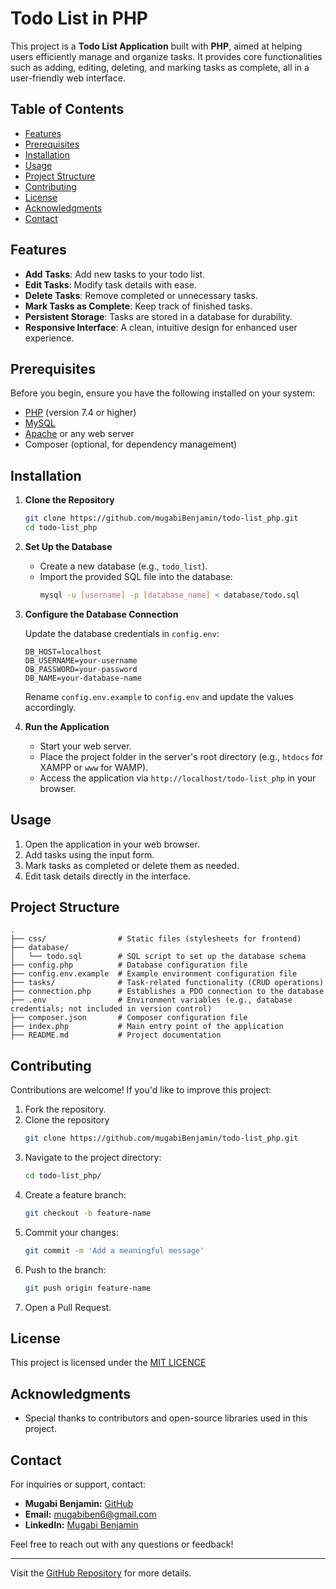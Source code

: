 # Todo List in PHP

This project is a **Todo List Application** built with **PHP**, aimed at helping users efficiently manage and organize tasks. It provides core functionalities such as adding, editing, deleting, and marking tasks as complete, all in a user-friendly web interface.

## Table of Contents
- [Features](#features)
- [Prerequisites](#prerequisites)
- [Installation](#installation)
- [Usage](#usage)
- [Project Structure](#project-structure)
- [Contributing](#contributing)
- [License](#license)
- [Acknowledgments](#acknowledgments)
- [Contact](#contact)

## Features

- **Add Tasks**: Add new tasks to your todo list.
- **Edit Tasks**: Modify task details with ease.
- **Delete Tasks**: Remove completed or unnecessary tasks.
- **Mark Tasks as Complete**: Keep track of finished tasks.
- **Persistent Storage**: Tasks are stored in a database for durability.
- **Responsive Interface**: A clean, intuitive design for enhanced user experience.

## Prerequisites

Before you begin, ensure you have the following installed on your system:

- [PHP](https://www.php.net/downloads) (version 7.4 or higher)
- [MySQL](https://www.mysql.com/downloads/)
- [Apache](https://httpd.apache.org/download.cgi) or any web server
- Composer (optional, for dependency management)

## Installation

1. **Clone the Repository**

   ```bash
   git clone https://github.com/mugabiBenjamin/todo-list_php.git
   cd todo-list_php
   ```

2. **Set Up the Database**

   - Create a new database (e.g., `todo_list`).
   - Import the provided SQL file into the database:
     ```bash
     mysql -u [username] -p [database_name] < database/todo.sql
     ```

3. **Configure the Database Connection**

   Update the database credentials in `config.env`:

   ```env
   DB_HOST=localhost
   DB_USERNAME=your-username
   DB_PASSWORD=your-password
   DB_NAME=your-database-name
   ```

   Rename `config.env.example` to `config.env` and update the values accordingly.

4. **Run the Application**

   - Start your web server.
   - Place the project folder in the server's root directory (e.g., `htdocs` for XAMPP or `www` for WAMP).
   - Access the application via `http://localhost/todo-list_php` in your browser.

## Usage

1. Open the application in your web browser.
2. Add tasks using the input form.
3. Mark tasks as completed or delete them as needed.
4. Edit task details directly in the interface.

## Project Structure

```
.
├── css/                # Static files (stylesheets for frontend)
├── database/
│   └── todo.sql        # SQL script to set up the database schema
├── config.php          # Database configuration file
├── config.env.example  # Example environment configuration file
├── tasks/              # Task-related functionality (CRUD operations)
├── connection.php      # Establishes a PDO connection to the database
├── .env                # Environment variables (e.g., database credentials; not included in version control)
├── composer.json       # Composer configuration file
├── index.php           # Main entry point of the application
├── README.md           # Project documentation
```

## Contributing

Contributions are welcome! If you'd like to improve this project:

1. Fork the repository.
2. Clone the repository
   ```bash
   git clone https://github.com/mugabiBenjamin/todo-list_php.git
   ```
3. Navigate to the project directory:
   ```bash
   cd todo-list_php/
   ```
4. Create a feature branch:
   ```bash
   git checkout -b feature-name
   ```
5. Commit your changes:
   ```bash
   git commit -m 'Add a meaningful message'
   ```
6. Push to the branch: 
   ```bash
   git push origin feature-name
   ```
7. Open a Pull Request.

## License

This project is licensed under the [MIT LICENCE]()

## Acknowledgments

- Special thanks to contributors and open-source libraries used in this project.

## Contact

For inquiries or support, contact:

- **Mugabi Benjamin:** [GitHub](https://github.com/mugabiBenjamin)
- **Email:** mugabiben6@gmail.com
- **LinkedIn:** [Mugabi Benjamin](https://www.linkedin.com/in/mugabi-benjamin-156603224/)

Feel free to reach out with any questions or feedback!

---
Visit the [GitHub Repository](https://github.com/mugabiBenjamin/todo-list_php) for more details.